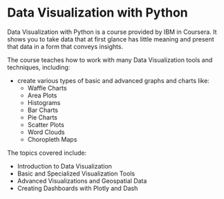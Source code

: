 # Data Visualization with Python

Data Visualization with Python is a course provided by IBM in Coursera. It shows you to take data that at first glance has little meaning and present that data in a form that conveys insights. 

The course teaches how to work with many Data Visualization tools and techniques, including:
- create various types of basic and advanced graphs and charts like:
  - Waffle Charts
  - Area Plots
  - Histograms
  - Bar Charts
  - Pie Charts
  - Scatter Plots
  - Word Clouds
  - Choropleth Maps   

The topics covered include:
- Introduction to Data Visualization
- Basic and Specialized Visualization Tools
- Advanced Visualizations and Geospatial Data
- Creating Dashboards with Plotly and Dash

